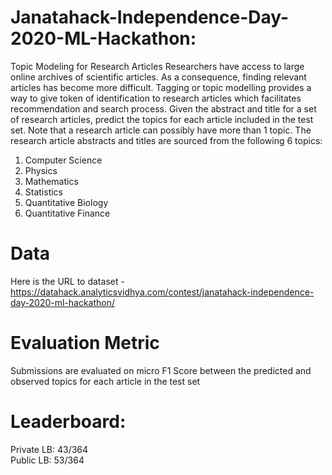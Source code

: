 
# Janatahack-Independence-Day-2020-ML-Hackathon:


Topic Modeling for Research Articles Researchers have access to large online archives of scientific articles. As a consequence, finding relevant articles has become more difficult. Tagging or topic modelling provides a way to give token of identification to research articles which facilitates recommendation and search process. Given the abstract and title for a set of research articles, predict the topics for each article included in the test set. Note that a research article can possibly have more than 1 topic. The research article abstracts and titles are sourced from the following 6 topics: 

1. Computer Science
2. Physics
3. Mathematics
4. Statistics
5. Quantitative Biology
6. Quantitative Finance

# Data
Here is the URL to dataset - https://datahack.analyticsvidhya.com/contest/janatahack-independence-day-2020-ml-hackathon/


# Evaluation Metric
Submissions are evaluated on micro F1 Score between the predicted and observed topics for each article in the test set

 
# Leaderboard:
Private LB: 43/364 </br>
Public LB: 53/364



